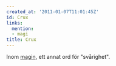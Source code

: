 ```yaml
---
created_at: '2011-01-07T11:01:45Z'
id: Crux
links:
  mention:
  - magi
title: Crux
---
```


Inom [magin], ett annat ord för "svårighet".

  [magin]: magi
